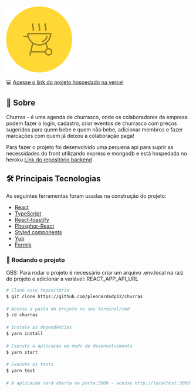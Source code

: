 ![logo](https://raw.githubusercontent.com/pleonardodp12/churras/b9884670fde097d0357b84db5f2d0dc9c27656e2/src/assets/icon-churras.svg)


💻 [Acesse o link do projeto hospedado na vercel][projectvercel]
## 📄 Sobre

Churras - é uma agenda de churrasco, onde os colaboradores da empresa podem fazer o login, cadastro, criar eventos de churrasco com preços sugeridos para quem bebe e quem não bebe, adicionar membros e fazer marcações com quem já deixou a colaboração paga!

Para fazer o projeto foi desenvolvido uma pequena api para suprir as necessidades do front utilizando express e mongodb e está hospedada no heroku [Link do repositório backend][apiLink]


## 🛠 Principais Tecnologias

As seguintes ferramentas foram usadas na construção do projeto:

- [React][reactjs]
- [TypeScript][typescript]
- [React-toastify][react-toastify]
- [Phosphor-React][phosphor-react]
- [Styled components][styled-components]
- [Yup][yup]
- [Formik][formik]


### 🧭 Rodando o projeto

OBS: Para rodar o projeto é necessário criar um arquivo .env.local na raiz do projeto e adicionar a variável: REACT_APP_API_URL

```bash
# Clone este repositório
$ git clone https://github.com/pleonardodp12/churras

# Acesse a pasta do projeto no seu terminal/cmd
$ cd churras

# Instale as dependências
$ yarn install

# Execute a aplicação em modo de desenvolvimento
$ yarn start

# Execute os tests
$ yarn test

# A aplicação será aberta na porta:3000 - acesse http://localhost:3000
```


[typescript]: https://www.typescriptlang.org/
[reactjs]: https://reactjs.org
[yarn]: https://yarnpkg.com/
[react-toastify]: https://fkhadra.github.io/react-toastify/introduction
[phosphor-react]: https://phosphoricons.com/
[styled-components]: https://styled-components.com/docs/api
[yup]: https://github.com/jquense/yup
[formik]: https://formik.org/docs/overview

[apiLink]: https://github.com/pleonardodp12/churras-backend
[projectvercel]: [https://churras-trinca.vercel.app/]
